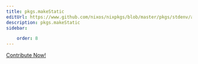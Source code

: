 ```yaml
---
title: pkgs.makeStatic
editUrl: https://www.github.com/nixos/nixpkgs/blob/master/pkgs/stdenv/adapters.nix#L116C16
description: pkgs.makeStatic
sidebar:

    order: 8
---
```


<a href="https://www.github.com/nixos/nixpkgs/blob/master/pkgs/stdenv/adapters.nix#L116C16">Contribute Now!</a>



